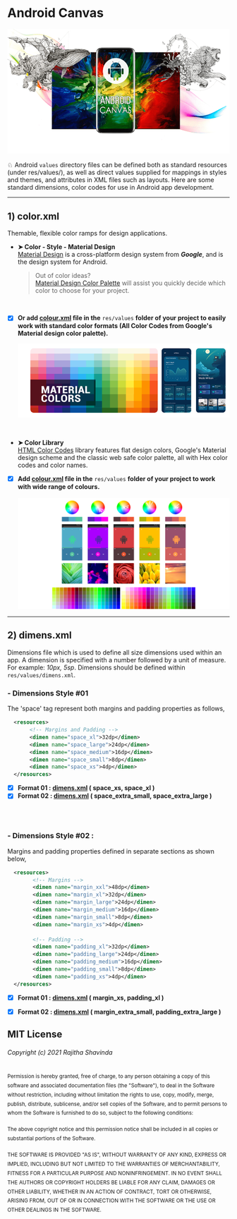 # Android Canvas
![alt text](https://github.com/rshavinda/android-canvas/blob/main/Images/canvas_cover.png)

♘ Android `values` directory files can be defined both as standard resources (under res/values/), as well as direct values supplied for mappings in styles and themes, and attributes in XML files such as layouts. Here are some standard dimensions, color codes for use in Android app development. 

---
## 1) color.xml
Themable, flexible color ramps for design applications.
   - **➤ Color - Style - Material Design** <br/>
   [Material Design](https://material.io/) is a cross-platform design system from ***Google***, and is the design system for Android.
     > Out of color ideas?   <br/>
     > [Material Design Color Palette](https://material.io/resources/color/) will assist you quickly decide which color to choose for your project. 
       <br/>
   - [x] **Or add [colour.xml](https://github.com/rshavinda/android-canvas/blob/main/Color/Material%20Design/color.xml) file in the** `res/values` **folder of your project to easily work with standard color formats (All Color Codes from Google's Material design color palette).**


      ![alt text](https://github.com/rshavinda/android-canvas/blob/main/Images/material_colours.png)
<br/>

   - **➤ Color Library** <br/>
   [HTML Color Codes](https://material.io/) library features flat design colors, Google's Material design scheme and the classic web safe color palette, all with Hex color codes and color names.
        <br/>
   - [x] **Add [colour.xml](https://github.com/rshavinda/android-canvas/blob/main/Color/Color%20Library/color.xml) file in the** `res/values` **folder of your project to work with wide range of colours.**
<br/> <br/>
   ![alt text](https://github.com/rshavinda/android-canvas/blob/main/Images/html_colours.png)
---
## 2) dimens.xml
Dimensions file which is used to define all size dimensions used within an app. A dimension is specified with a number followed by a unit of measure. For example: *10px, 5sp*. Dimensions should be defined within `res/values/dimens.xml`.

   ### - Dimensions Style #01
 The 'space' tag represent both margins and padding properties as follows,
```xml
  <resources>
       <!-- Margins and Padding -->
       <dimen name="space_xl">32dp</dimen>
       <dimen name="space_large">24dp</dimen>
       <dimen name="space_medium">16dp</dimen> 
       <dimen name="space_small">8dp</dimen>
       <dimen name="space_xs">4dp</dimen>
  </resources>
```
   - [x] **Format 01 : [dimens.xml](https://github.com/rshavinda/android-canvas/blob/main/Dimensions/Style1/Format1/dimens.xml) ( space_xs, space_xl )** <br/>
   - [x] **Format 02 : [dimens.xml](https://github.com/rshavinda/android-canvas/blob/main/Dimensions/Style1/Format2/dimens.xml) ( space_extra_small, space_extra_large )**
<br/>
<br/>

 ### - Dimensions Style #02 :
 Margins and padding properties defined in separate sections as shown below,
```xml
  <resources>
        <!-- Margins -->
        <dimen name="margin_xxl">48dp</dimen>
        <dimen name="margin_xl">32dp</dimen>
        <dimen name="margin_large">24dp</dimen>
        <dimen name="margin_medium">16dp</dimen> 
        <dimen name="margin_small">8dp</dimen>
        <dimen name="margin_xs">4dp</dimen>

        <!-- Padding -->
        <dimen name="padding_xl">32dp</dimen>
        <dimen name="padding_large">24dp</dimen>
        <dimen name="padding_medium">16dp</dimen>
        <dimen name="padding_small">8dp</dimen>
        <dimen name="padding_xs">4dp</dimen>
  </resources>
```
   - [x] **Format 01 : [dimens.xml](https://github.com/rshavinda/android-canvas/blob/main/Dimensions/Style2/Format1/dimens.xml) ( margin_xs, padding_xl )** <br/>
   - [x] **Format 02 : [dimens.xml](https://github.com/rshavinda/android-canvas/blob/main/Dimensions/Style2/Format2/dimens.xml) ( margin_extra_small, padding_extra_large )**
        


## MIT License

###### Copyright (c) 2021 Rajitha Shavinda

<sub>Permission is hereby granted, free of charge, to any person obtaining a copy
of this software and associated documentation files (the "Software"), to deal
in the Software without restriction, including without limitation the rights
to use, copy, modify, merge, publish, distribute, sublicense, and/or sell
copies of the Software, and to permit persons to whom the Software is
furnished to do so, subject to the following conditions:<sub>

<sub>The above copyright notice and this permission notice shall be included in all
copies or substantial portions of the Software.<sub>

<sub>THE SOFTWARE IS PROVIDED "AS IS", WITHOUT WARRANTY OF ANY KIND, EXPRESS OR
IMPLIED, INCLUDING BUT NOT LIMITED TO THE WARRANTIES OF MERCHANTABILITY,
FITNESS FOR A PARTICULAR PURPOSE AND NONINFRINGEMENT. IN NO EVENT SHALL THE
AUTHORS OR COPYRIGHT HOLDERS BE LIABLE FOR ANY CLAIM, DAMAGES OR OTHER
LIABILITY, WHETHER IN AN ACTION OF CONTRACT, TORT OR OTHERWISE, ARISING FROM,
OUT OF OR IN CONNECTION WITH THE SOFTWARE OR THE USE OR OTHER DEALINGS IN THE
SOFTWARE.<sub>
